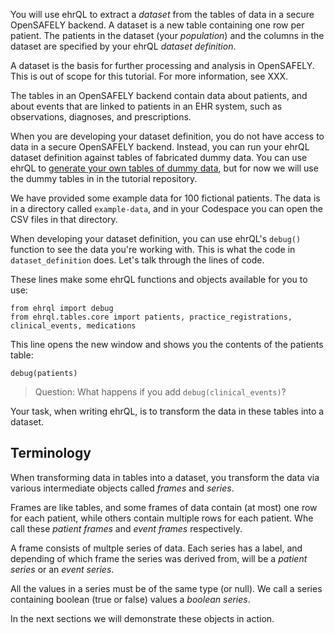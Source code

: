 You will use ehrQL to extract a _dataset_ from the tables of data in a secure OpenSAFELY backend.
A dataset is a new table containing one row per patient.
The patients in the dataset (your _population_) and the columns in the dataset are specified by your ehrQL _dataset definition_.

A dataset is the basis for further processing and analysis in OpenSAFELY.
This is out of scope for this tutorial.
For more information, see XXX.

The tables in an OpenSAFELY backend contain data about patients, and about events that are linked to patients in an EHR system, such as observations, diagnoses, and prescriptions.

When you are developing your dataset definition, you do not have access to data in a secure OpenSAFELY backend.
Instead, you can run your ehrQL dataset definition against tables of fabricated dummy data.
You can use ehrQL to [generate your own tables of dummy data][1], but for now we will use the dummy tables in in the tutorial repository.

We have provided some example data for 100 fictional patients.
The data is in a directory called `example-data`, and in your Codespace you can open the CSV files in that directory.

When developing your dataset definition, you can use ehrQL's `debug()` function to see the data you're working with.
This is what the code in `dataset_definition` does.
Let's talk through the lines of code.

These lines make some ehrQL functions and objects available for you to use:

	from ehrql import debug
	from ehrql.tables.core import patients, practice_registrations, clinical_events, medications

This line opens the new window and shows you the contents of the patients table:

	debug(patients)

> Question: What happens if you add `debug(clinical_events)`?

Your task, when writing ehrQL, is to transform the data in these tables into a dataset.

## Terminology

When transforming data in tables into a dataset, you transform the data via various intermediate objects called _frames_ and _series_.

Frames are like tables, and some frames of data contain (at most) one row for each patient, while others contain multiple rows for each patient.
Whe call these _patient frames_ and _event frames_ respectively.

A frame consists of multple series of data.
Each series has a label, and depending of which frame the series was derived from, will be a _patient series_ or an _event series_.

All the values in a series must be of the same type (or null).
We call a series containing boolean (true or false) values a _boolean series_.

In the next sections we will demonstrate these objects in action.

[1]: https://docs.opensafely.org/ehrql/how-to/dummy-data/
